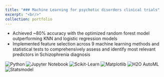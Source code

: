 ```yaml
---
title: "### Machine Learning for psychotic disorders clinical trials"
excerpt: "<br/>"
collection: portfolio
---
```


- Achieved ~80% accuracy with the optimized random forest model outperforming KNN and logistic regression models
- Implemented feature selection across 9 machine learning methods and statistical tests to comprehensively assess and identify most relevant predictors in Schizophrenia diagnosis


<p>
    <img src="https://img.shields.io/badge/Python-green" alt="Python">
    <img src="https://img.shields.io/badge/Jupyter%20Notebook-orange" alt="Jupyter Notebook">
    <img src="https://img.shields.io/badge/Sklearn-purple" alt="Scikit-Learn">
    <img src="https://img.shields.io/badge/Matplotlib-violet" alt="Matplotlib">
    <img src="https://img.shields.io/badge/H2O%20AutoML-blue" alt="H2O AutoML">
    <img src="https://img.shields.io/badge/Statsmodel-grey" alt="Statsmodel">
</p>